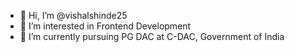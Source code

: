 - 👋 Hi, I’m @vishalshinde25
- 👀 I’m interested in Frontend Development
- 🌱 I’m currently pursuing PG DAC at C-DAC, Government of India

<!---
vishalshinde25/vishalshinde25 is a ✨ special ✨ repository because its `README.md` (this file) appears on your GitHub profile.
You can click the Preview link to take a look at your changes.
--->

